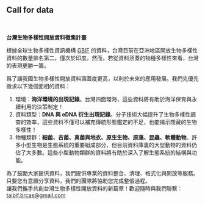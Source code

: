 ## Call for data
<br>

**台灣生物多樣性開放資料徵集計畫**<br>

根據全球生物多樣性資訊機構 [GBIF](gbif.org) 的資料，台灣目前在亞洲地區開放生物多樣性資料的數量排名第二，僅次於印度。然而，若從資料涵蓋的物種多樣性來看，台灣的表現更勝一籌。<br>

爲了讓我國生物多樣性開放資料涵蓋度更高，以利於未來的應用發展。我們先優先徵求以下幾個面相的資料：<br>

1. 環境：**海洋環境的出現記錄**。台灣四面環海，這些資料將有助於海洋保育與永續利用的決策制定！<br>
2. 資料類型：**DNA 與 eDNA 衍生出現記錄**。分子技術大幅提升了生物多樣性調查的效率，這些資料不僅可以補充傳統形態鑑定的不足，也能揭示隱藏的生物多樣性！<br>
3. 物種類群：**細菌、古菌、真菌與地衣、原生生物、原藻、昆蟲、軟體動物**。許多小型生物是生態系統的重要組成部分，但目前資料庫裏的大型動物的資料仍佔了大多數。這些小型動物類群的資料將有助於深入了解生態系統的結構與功能。<br>

為了鼓勵大家提供資料，我們提供專業的資料整合、清理、格式化與開放等服務。只要您有意願分享資料，我們的團隊將協助您完成整個過程。<br>
讓我們攜手共創台灣生物多樣性開放資料的新篇章！歡迎隨時與我們聯繫：taibif.brcas@gmail.com